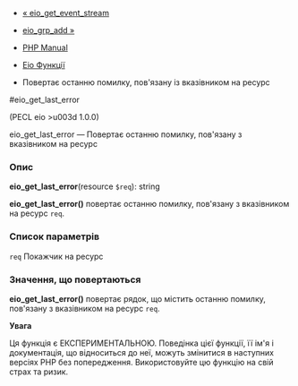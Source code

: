 - [« eio_get_event_stream](function.eio-get-event-stream.md)
- [eio_grp_add »](function.eio-grp-add.md)

- [PHP Manual](index.md)
- [Eio Функції](ref.eio.md)
- Повертає останню помилку, пов'язану із вказівником на ресурс

#eio_get_last_error

(PECL eio \>u003d 1.0.0)

eio_get_last_error — Повертає останню помилку, пов'язану з вказівником
на ресурс

### Опис

**eio_get_last_error**(resource `$req`): string

**eio_get_last_error()** повертає останню помилку, пов'язану з
вказівником на ресурс `req`.

### Список параметрів

`req`
Покажчик на ресурс

### Значення, що повертаються

**eio_get_last_error()** повертає рядок, що містить останню помилку,
пов'язану з вказівником на ресурс `req`.

**Увага**

Ця функція є ЕКСПЕРИМЕНТАЛЬНОЮ. Поведінка цієї функції, її ім'я
і документація, що відноситься до неї, можуть змінитися в наступних версіях
PHP без попередження. Використовуйте цю функцію на свій страх та ризик.
